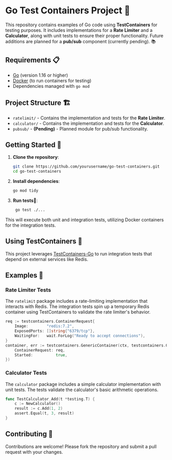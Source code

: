# Go Test Containers Project 🚀

This repository contains examples of Go code using **TestContainers** for testing purposes. It includes implementations for a **Rate Limiter** and a **Calculator**, along with unit tests to ensure their proper functionality. Future additions are planned for a **pub/sub** component (currently pending). 📚

## Requirements 📋

- [Go](https://golang.org/doc/install) (version 1.16 or higher)
- [Docker](https://www.docker.com/) (to run containers for testing)
- Dependencies managed with `go mod`

## Project Structure 🏗️

- `ratelimit/` - Contains the implementation and tests for the **Rate Limiter**.
- `calculator/` - Contains the implementation and tests for the **Calculator**.
- `pubsub/` - **(Pending)** - Planned module for pub/sub functionality.

## Getting Started 🏁

1. **Clone the repository**:

   ```sh
   git clone https://github.com/yourusername/go-test-containers.git
   cd go-test-containers
   ```

2. **Install dependencies**:

   ```sh
   go mod tidy
   ```

3. **Run tests**🧪:

   ```sh
    go test ./...
   ```

This will execute both unit and integration tests, utilizing Docker containers for the integration tests.

## Using TestContainers 🐳

This project leverages [TestContainers-Go](https://github.com/testcontainers/testcontainers-go) to run integration tests that depend on external services like Redis.

## Examples 📝

### Rate Limiter Tests

The `ratelimit` package includes a rate-limiting implementation that interacts with Redis. The integration tests spin up a temporary Redis container using TestContainers to validate the rate limiter's behavior.

```go
req := testcontainers.ContainerRequest{
    Image:        "redis:7.2",
    ExposedPorts: []string{"6379/tcp"},
    WaitingFor:   wait.ForLog("Ready to accept connections"),
}
container, err := testcontainers.GenericContainer(ctx, testcontainers.GenericContainerRequest{
    ContainerRequest: req,
    Started:          true,
})
```

### Calculator Tests

The `calculator` package includes a simple calculator implementation with unit tests. The tests validate the calculator's basic arithmetic operations.

```go
func TestCalculator_Add(t *testing.T) {
    c := NewCalculator()
    result := c.Add(1, 2)
    assert.Equal(t, 3, result)
}
```

## Contributing 🤝

Contributions are welcome! Please fork the repository and submit a pull request with your changes.
